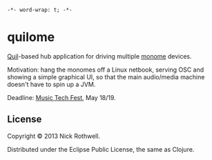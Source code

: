 `-*- word-wrap: t; -*-`

# quilome

[Quil](https://github.com/quil/quil)-based hub application for driving multiple [monome](http://monome.org/) devices.

Motivation: hang the monomes off a Linux netbook, serving OSC and showing a simple graphical UI, so that the main audio/media machine doesn't have to spin up a JVM.

Deadline: [Music Tech Fest](http://www.musictechfest.org/), May 18/19.

## License

Copyright © 2013 Nick Rothwell.

Distributed under the Eclipse Public License, the same as Clojure.
